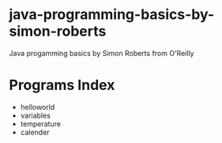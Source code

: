 # java-programming-basics-by-simon-roberts
Java progamming basics by Simon Roberts from O'Reilly

# Programs Index
- helloworld
- variables
- temperature
- calender



